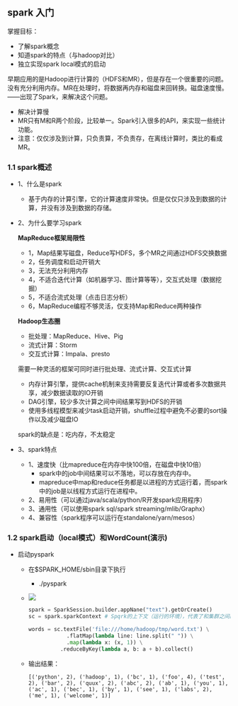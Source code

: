 ## spark 入门

掌握目标：

- 了解spark概念
- 知道spark的特点（与hadoop对比）
- 独立实现spark local模式的启动



早期应用的是Hadoop进行计算的（HDFS和MR），但是存在一个很重要的问题。没有充分利用内存。MR在处理时，将数据再内存和磁盘来回转换。磁盘速度慢。——出现了Spark，来解决这个问题。

- 解决计算慢
- MR只有M和R两个阶段，比较单一。Spark引入很多的API，来实现一些统计功能。
- 注意：仅仅涉及到计算，只负责算，不负责存，在离线计算时，类比的看成MR。



### 1.1 spark概述

- 1、什么是spark

  - 基于内存的计算引擎，它的计算速度非常快。但是仅仅只涉及到数据的计算，并没有涉及到数据的存储。

- 2、为什么要学习spark

  **MapReduce框架局限性**

  - 1，Map结果写磁盘，Reduce写HDFS，多个MR之间通过HDFS交换数据
  - 2，任务调度和启动开销大
  - 3，无法充分利用内存
  - 4，不适合迭代计算（如机器学习、图计算等等），交互式处理（数据挖掘）
  - 5，不适合流式处理（点击日志分析）
  - 6，MapReduce编程不够灵活，仅支持Map和Reduce两种操作

  **Hadoop生态圈**

  - 批处理：MapReduce、Hive、Pig
  - 流式计算：Storm
  - 交互式计算：Impala、presto

  需要一种灵活的框架可同时进行批处理、流式计算、交互式计算

  - 内存计算引擎，提供cache机制来支持需要反复迭代计算或者多次数据共享，减少数据读取的IO开销
  - DAG引擎，较少多次计算之间中间结果写到HDFS的开销
  - 使用多线程模型来减少task启动开销，shuffle过程中避免不必要的sort操作以及减少磁盘IO

  spark的缺点是：吃内存，不太稳定

- 3、spark特点

  - 1、速度快（比mapreduce在内存中快100倍，在磁盘中快10倍）
    - spark中的job中间结果可以不落地，可以存放在内存中。
    - mapreduce中map和reduce任务都是以进程的方式运行着，而spark中的job是以线程方式运行在进程中。
  - 2、易用性（可以通过java/scala/python/R开发spark应用程序）
  - 3、通用性（可以使用spark sql/spark streaming/mlib/Graphx）
  - 4、兼容性（spark程序可以运行在standalone/yarn/mesos）

### 1.2 spark启动（local模式）和WordCount(演示)

- 启动pyspark

  - 在$SPARK_HOME/sbin目录下执行

    - ./pyspark

  - ![](/img/pyspark.png)

    ``` python
    spark = SparkSession.builder.appNane("text").getOrCreate()
    sc = spark.sparkContext # Spqrk的上下文（运行的环境），代表了和集群之间的链接。可以访问spark集群的东西。
    
    words = sc.textFile('file:///home/hadoop/tmp/word.txt') \
                .flatMap(lambda line: line.split(" ")) \
                .map(lambda x: (x, 1)) \
              .reduceByKey(lambda a, b: a + b).collect()
    ```

  - 输出结果：
  
    ```shell
    [('python', 2), ('hadoop', 1), ('bc', 1), ('foo', 4), ('test', 2), ('bar', 2), ('quux', 2), ('abc', 2), ('ab', 1), ('you', 1), ('ac', 1), ('bec', 1), ('by', 1), ('see', 1), ('labs', 2), ('me', 1), ('welcome', 1)]
    
    ```









